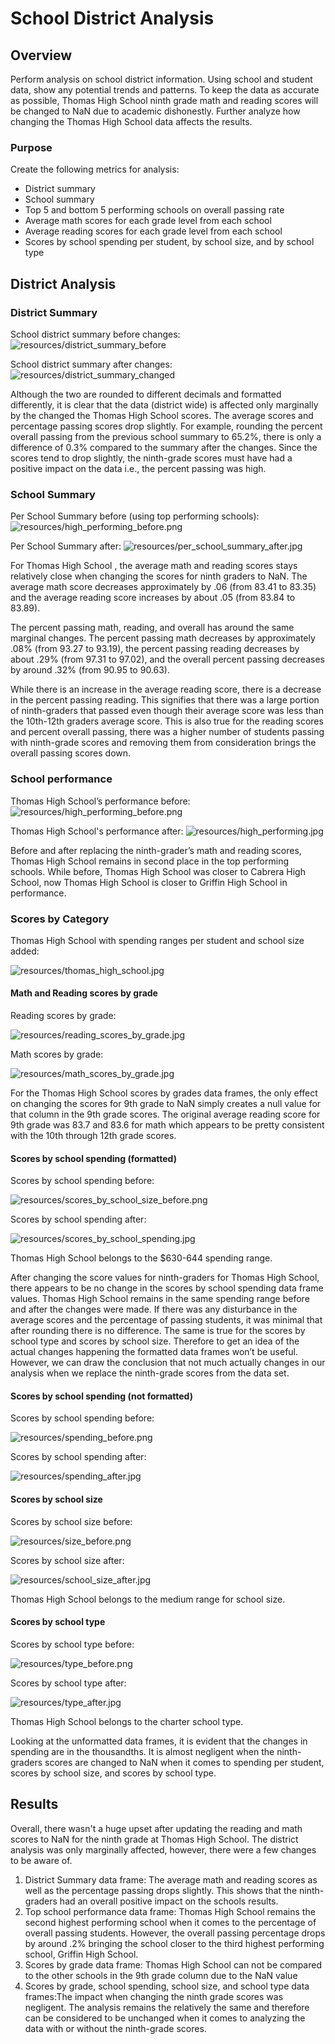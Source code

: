 # School District Analysis

## Overview

Perform analysis on school district information. Using school and student data, show any potential trends and patterns. To keep the data as accurate as possible, Thomas High School ninth grade math and reading scores will be changed to NaN due to academic dishonestly. Further analyze how changing the Thomas High School data affects the results. 

### Purpose

Create the following metrics for analysis:
-	District summary
-	School summary
-	Top 5 and bottom 5 performing schools on overall passing rate
-	Average math scores for each grade level from each school
-	Average reading scores for each grade level from each school
-	Scores by school spending per student, by school size, and by  school type

## District Analysis

### District Summary

School district summary before changes:
![resources/district_summary_before](resources/district_summary_before.png)

School district summary after changes:
![resources/district_summary_changed](resources/district_summary_changed.jpg)

Although the two are rounded to different decimals and formatted differently, it is clear that the data (district wide) is affected only marginally by the changed the Thomas High School scores. The average scores and percentage passing scores drop slightly. For example, rounding the percent overall passing from the previous school summary to 65.2%, there is only a difference of 0.3% compared to the summary after the changes. Since the scores tend to drop slightly, the ninth-grade scores must have had a positive impact on the data i.e., the percent passing was high.


### School Summary

Per School Summary before (using top performing schools): 
![resources/high_performing_before.png](resources/high_performing_before.png)

Per School Summary after:
![resources/per_school_summary_after.jpg](resources/per_school_summary_after.jpg)

For Thomas High School	, the average math and reading scores stays relatively close when changing the scores for ninth graders to NaN. The average math score decreases approximately by .06 (from 83.41 to 83.35) and the average reading score increases by about .05 (from 83.84 to 83.89).

The percent passing math, reading, and overall has around the same marginal changes. The percent passing math decreases by approximately .08% (from 93.27 to 93.19), the percent passing reading decreases by about .29% (from 97.31 to 97.02), and the overall percent passing decreases by around .32% (from 90.95 to 90.63).

While there is an increase in the average reading score, there is a decrease in the percent passing reading. This signifies that there was a large portion of ninth-graders that passed even though their average score was less than the 10th-12th graders average score. This is also true for the reading scores and percent overall passing, there was a higher number of students passing with ninth-grade scores and removing them from consideration brings the overall passing scores down. 


### School performance

Thomas High School’s performance before:
![resources/high_performing_before.png](resources/high_performing_before.png)

Thomas High School's performance after:
![resources/high_performing.jpg](resources/high_performing.jpg)

Before and after replacing the ninth-grader’s math and reading scores, Thomas High School remains in second place in the top performing schools. While before, Thomas High School was closer to Cabrera High School, now Thomas High School is closer to Griffin High School in performance. 

### Scores by Category

Thomas High School with spending ranges per student and school size added:

![resources/thomas_high_school.jpg](resources/thomas_high_school.jpg)

#### Math and Reading scores by grade

Reading scores by grade:

![resources/reading_scores_by_grade.jpg](resources/reading_scores_by_grade.jpg)

Math scores by grade:

![resources/math_scores_by_grade.jpg](resources/math_scores_by_grade.jpg)

For the Thomas High School scores by grades data frames, the only effect on changing the scores for 9th grade to NaN simply creates a null value for that column in the 9th grade scores. The original average reading score for 9th grade was 83.7 and 83.6 for math which appears to be pretty consistent with the 10th through 12th grade scores. 

#### Scores by school spending (formatted)

Scores by school spending before:

![resources/scores_by_school_size_before.png](resources/scores_by_school_size_before.png)

Scores by school spending after:

![resources/scores_by_school_spending.jpg](resources/scores_by_school_spending.jpg)

Thomas High School belongs to the $630-644 spending range.

After changing the score values for ninth-graders for Thomas High School, there appears to be no change in the scores by school spending data frame values. Thomas High School remains in the same spending range before and after the changes were made. If there was any disturbance in the average scores and the percentage of passing students, it was minimal that after rounding there is no difference. The same is true for the scores by school type and scores by school size. Therefore to get an idea of the actual changes happening the formatted data frames won’t be useful. However, we can draw the conclusion that not much actually changes in our analysis when we replace the ninth-grade scores from the data set.

#### Scores by school spending (not formatted)

Scores by school spending before:

![resources/spending_before.png](resources/spending_before.png)

Scores by school spending after:

![resources/spending_after.jpg](resources/spending_after.jpg)

#### Scores by school size 

Scores by school size before:

![resources/size_before.png](resources/size_before.png)

Scores by school size after:

![resources/school_size_after.jpg](resources/school_size_after.jpg)

Thomas High School belongs to the medium range for school size.

#### Scores by school type 

Scores by school type before:

![resources/type_before.png](resources/type_before.png)

Scores by school type after:

![resources/type_after.jpg](resources/type_after.jpg)

Thomas High School belongs to the charter school type.


Looking at the unformatted data frames, it is evident that the changes in spending are in the thousandths. It is almost negligent when the ninth-graders scores are changed to NaN when it comes to spending per student, scores by school size, and scores by school type.

## Results

Overall, there wasn't a huge upset after updating the reading and math scores to NaN for the ninth grade at Thomas High School. The district analysis was only marginally affected, however, there were a few changes to be aware of.

1. District Summary data frame: The average math and reading scores as well as the percentage passing drops slightly. This shows that the ninth-graders had an overall positive impact on the schools results. 
2. Top school performance data frame: Thomas High School remains the second highest performing school when it comes to the percentage of overall passing students. However, the overall passing percentage drops by around .2% bringing the school closer to the third highest performing school, Griffin High School.
3. Scores by grade data frame: Thomas High School can not be compared to the other schools in the 9th grade column due to the NaN value
4. Scores by grade, school spending, school size, and school type data frames:The impact when changing the ninth grade scores was negligent. The analysis remains the relatively the same and therefore can be considered to be unchanged when it comes to analyzing the data with or without the ninth-grade scores. 
